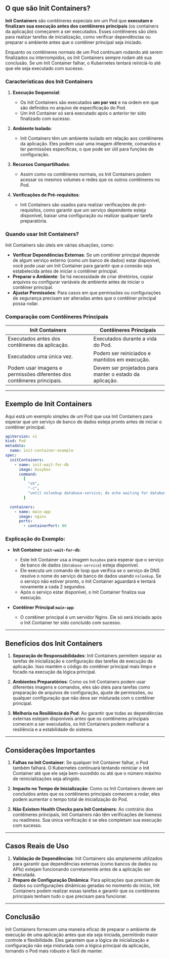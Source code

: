 ## O que são Init Containers?

**Init Containers** são contêineres especiais em um Pod que **executam e finalizam sua execução antes dos contêineres principais** (os containers da aplicação) começarem a ser executados. Esses contêineres são úteis para realizar tarefas de inicialização, como verificar dependências ou preparar o ambiente antes que o contêiner principal seja iniciado.

Enquanto os contêineres normais de um Pod continuam rodando até serem finalizados ou interrompidos, os Init Containers sempre rodam até sua conclusão. Se um Init Container falhar, o Kubernetes tentará reiniciá-lo até que ele seja executado com sucesso.

### Características dos Init Containers

1. **Execução Sequencial**:

   - Os Init Containers são executados **um por vez** e na ordem em que são definidos no arquivo de especificação do Pod.
   - Um Init Container só será executado após o anterior ter sido finalizado com sucesso.

2. **Ambiente Isolado**:

   - Init Containers têm um ambiente isolado em relação aos contêineres da aplicação. Eles podem usar uma imagem diferente, comandos e ter permissões específicas, o que pode ser útil para funções de configuração.

3. **Recursos Compartilhados**:

   - Assim como os contêineres normais, os Init Containers podem acessar os mesmos volumes e redes que os outros contêineres no Pod.

4. **Verificações de Pré-requisitos**:
   - Init Containers são usados para realizar verificações de pré-requisitos, como garantir que um serviço dependente esteja disponível, baixar uma configuração ou realizar qualquer tarefa preparatória.

### Quando usar Init Containers?

Init Containers são úteis em várias situações, como:

- **Verificar Dependências Externas**: Se um contêiner principal depende de algum serviço externo (como um banco de dados) estar disponível, você pode usar um Init Container para garantir que a conexão seja estabelecida antes de iniciar o contêiner principal.
- **Preparar o Ambiente**: Se há necessidade de criar diretórios, copiar arquivos ou configurar variáveis de ambiente antes de iniciar o contêiner principal.
- **Ajustar Permissões**: Para casos em que permissões ou configurações de segurança precisam ser alteradas antes que o contêiner principal possa rodar.

### Comparação com Contêineres Principais

| **Init Containers**                                                    | **Contêineres Principais**                              |
| ---------------------------------------------------------------------- | ------------------------------------------------------- |
| Executados antes dos contêineres da aplicação.                         | Executados durante a vida do Pod.                       |
| Executados uma única vez.                                              | Podem ser reiniciados e mantidos em execução.           |
| Podem usar imagens e permissões diferentes dos contêineres principais. | Devem ser projetados para manter o estado da aplicação. |

---

## Exemplo de Init Containers

Aqui está um exemplo simples de um Pod que usa Init Containers para esperar que um serviço de banco de dados esteja pronto antes de iniciar o contêiner principal.

```yaml
apiVersion: v1
kind: Pod
metadata:
  name: init-container-example
spec:
  initContainers:
    - name: init-wait-for-db
      image: busybox
      command:
        [
          "sh",
          "-c",
          "until nslookup database-service; do echo waiting for database; sleep 2; done",
        ]

  containers:
    - name: main-app
      image: nginx
      ports:
        - containerPort: 80
```

### Explicação do Exemplo:

- **Init Container `init-wait-for-db`**:

  - Este Init Container usa a imagem `busybox` para esperar que o serviço de banco de dados (`database-service`) esteja disponível.
  - Ele executa um comando de loop que verifica se o serviço de DNS resolve o nome do serviço de banco de dados usando `nslookup`. Se o serviço não estiver pronto, o Init Container aguardará e tentará novamente a cada 2 segundos.
  - Após o serviço estar disponível, o Init Container finaliza sua execução.

- **Contêiner Principal `main-app`**:
  - O contêiner principal é um servidor Nginx. Ele só será iniciado após o Init Container ter sido concluído com sucesso.

---

## Benefícios dos Init Containers

1. **Separação de Responsabilidades**: Init Containers permitem separar as tarefas de inicialização e configuração das tarefas de execução da aplicação. Isso mantém o código do contêiner principal mais limpo e focado na execução da lógica principal.
2. **Ambientes Preparatórios**: Como os Init Containers podem usar diferentes imagens e comandos, eles são úteis para tarefas como preparação de arquivos de configuração, ajuste de permissões, ou qualquer configuração que não deva ser misturada com o contêiner principal.

3. **Melhoria na Resiliência do Pod**: Ao garantir que todas as dependências externas estejam disponíveis antes que os contêineres principais comecem a ser executados, os Init Containers podem melhorar a resiliência e a estabilidade do sistema.

---

## Considerações Importantes

1. **Falhas no Init Container**: Se qualquer Init Container falhar, o Pod também falhará. O Kubernetes continuará tentando reiniciar o Init Container até que ele seja bem-sucedido ou até que o número máximo de reinicializações seja atingido.
2. **Impacto no Tempo de Inicialização**: Como os Init Containers devem ser concluídos antes que os contêineres principais comecem a rodar, eles podem aumentar o tempo total de inicialização do Pod.

3. **Não Existem Health Checks para Init Containers**: Ao contrário dos contêineres principais, Init Containers não têm verificações de liveness ou readiness. Sua única verificação é se eles completam sua execução com sucesso.

---

## Casos Reais de Uso

1. **Validação de Dependências**: Init Containers são amplamente utilizados para garantir que dependências externas (como bancos de dados ou APIs) estejam funcionando corretamente antes de a aplicação ser executada.
2. **Preparo de Configuração Dinâmica**: Para aplicações que precisam de dados ou configurações dinâmicas geradas no momento do início, Init Containers podem realizar essas tarefas e garantir que os contêineres principais tenham tudo o que precisam para funcionar.

---

## Conclusão

Init Containers fornecem uma maneira eficaz de preparar o ambiente de execução de uma aplicação antes que ela seja iniciada, permitindo maior controle e flexibilidade. Eles garantem que a lógica de inicialização e configuração não seja misturada com a lógica principal da aplicação, tornando o Pod mais robusto e fácil de manter.

